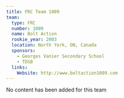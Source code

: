 ```yaml
---
title: FRC Team 1009
team:
  type: FRC
  number: 1009
  name: Bolt Action
  rookie_year: 2003
  location: North York, ON, Canada
  sponsors:
    - Georges Vanier Secondary School
    - TDSB
  links:
    Website: http://www.boltaction1009.com
---
```

No content has been added for this team